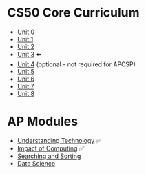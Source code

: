 # CS50 Core Curriculum
* [Unit 0](0)
* [Unit 1](1) 
* [Unit 2](2) 
* [Unit 3](3) :arrow_left:
* [Unit 4](4)  (optional - not required for APCSP)
* [Unit 5](5)
* [Unit 6](6)
* [Unit 7](7)
* [Unit 8](8)

# AP Modules
* [Understanding Technology](understanding_technology) ✅
* [Impact of Computing](impact_of_computing) ✅
* [Searching and Sorting](algorithms)
* [Data Science](data_science)
